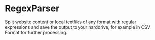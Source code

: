 # RegexParser
Split website content or local textfiles of any format with regular expressions and save the output to your harddrive, for example in CSV Format for further processing.
